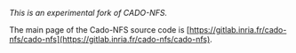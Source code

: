 *This is an experimental fork of CADO-NFS.*

The main page of the Cado-NFS source code is
[https://gitlab.inria.fr/cado-nfs/cado-nfs](https://gitlab.inria.fr/cado-nfs/cado-nfs).

